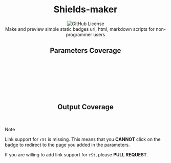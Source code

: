 <div align="middle"><h1>Shields-maker</h1></div>
<div align="middle"><img alt="GitHub License" src="https://img.shields.io/github/license/DilemmaGX/shields-maker?style=flat-square"></div>
<div align="middle"><i></i>Make and preview simple static badges url, html, markdown scripts for non-programmer users</i></div>

<div align="middle"><h2>Parameters Coverage<h2>

<p><img src="https://img.shields.io/badge/badeContent-Supported-mediumseagreen?style=flat-square" alt="">
<img src="https://img.shields.io/badge/style-Supported-mediumseagreen?style=flat-square" alt="">
<img src="https://img.shields.io/badge/logo-Supported-mediumseagreen?style=flat-square" alt="">
<img src="https://img.shields.io/badge/logoColor-Supported-mediumseagreen?style=flat-square" alt="">
<img src="https://img.shields.io/badge/color-Supported-mediumseagreen?style=flat-square" alt=""></p>
<p><img src="https://img.shields.io/badge/link-Partly_Supported-orange?style=flat-square" alt=""></p>
<p><img src="https://img.shields.io/badge/label-Unsupported-ff0000?style=flat-square" alt="">
<img src="https://img.shields.io/badge/labelColor-Unsupported-ff0000?style=flat-square" alt="">
<img src="https://img.shields.io/badge/cacheSeconds-Unsupported-ff0000?style=flat-square" alt=""></p></div>

<div align="middle"><h2>Output Coverage</h2>

<p><img src="https://img.shields.io/badge/URL-Supported-mediumseagreen?style=flat-square" alt="">
<img src="https://img.shields.io/badge/Markdown-Supported-mediumseagreen?style=flat-square" alt="">
<img src="https://img.shields.io/badge/rSt-Partly_Supported-orange?style=flat-square" alt="">
<img src="https://img.shields.io/badge/AsciiDoc-Supported-mediumseagreen?style=flat-square" alt="">
<img src="https://img.shields.io/badge/HTML-Supported-mediumseagreen?style=flat-square" alt=""></p></div>

> [!NOTE]  
> Link support for `rSt` is missing. This means that you **CANNOT** click on the badge to redirect to the page you added in the parameters.
>
> If you are willing to add link support for `rSt`, please **PULL REQUEST**.